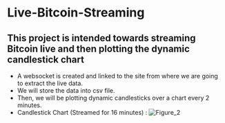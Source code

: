 # Live-Bitcoin-Streaming
## This project is intended towards streaming Bitcoin live and then plotting the dynamic candlestick chart
- A websocket is created and linked to the site from where we are going to extract the live data.
- We will store the data into csv file.
- Then, we will be plotting dynamic candlesticks over a chart every 2 minutes.
- Candlestick Chart (Streamed for 16 minutes) :
![Figure_2](https://github.com/maitreyaz/Live-Bitcoin-Streaming/assets/83835081/87f775d5-a99d-4aca-92ac-860506471e0a)
